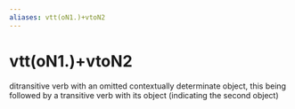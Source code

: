 ```yaml
---
aliases: vtt(oN1.)+vtoN2
---
```

# vtt(oN1.)+vtoN2

ditransitive verb with an omitted contextually determinate object, this being followed by a transitive verb with its object (indicating the second object)